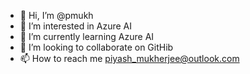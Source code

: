 - 👋 Hi, I’m @pmukh
- 👀 I’m interested in Azure AI
- 🌱 I’m currently learning Azure AI
- 💞️ I’m looking to collaborate on GitHib
- 📫 How to reach me piyash_mukherjee@outlook.com

<!---
pmukh/pmukh is a ✨ special ✨ repository because its `README.md` (this file) appears on your GitHub profile.
You can click the Preview link to take a look at your changes.
--->
